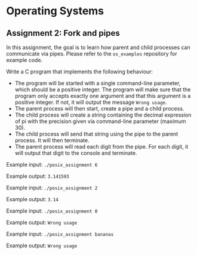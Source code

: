 
# Operating Systems

## Assignment 2: Fork and pipes

In this assignment, the goal is to learn how parent and child processes can communicate via pipes. Please refer to the `os_examples` repository for example code.

Write a C program that implements the following behaviour:

- The program will be started with a single command-line parameter, which should be a positive integer. The program will make sure that the program only accepts exactly one argument and that this argument is a positive integer. If not, it will output the message `Wrong usage`.
- The parent process will then start, create a pipe and a child process.
- The child process will create a string containing the decimal expression of pi with the precision given via command-line parameter (maximum 30).
- The child process will send that string using the pipe to the parent process. It will then terminate.
- The parent process will read each digit from the pipe. For each digit, it will output that digit to the console and terminate.

Example input: ``./posix_assignment 6``

Example output: ``3.141593``

Example input: ``./posix_assignment 2``

Example output: ``3.14``

Example input: ``./posix_assignment 0``

Example output: ``Wrong usage``

Example input: ``./posix_assignment bananas``

Example output: ``Wrong usage``

